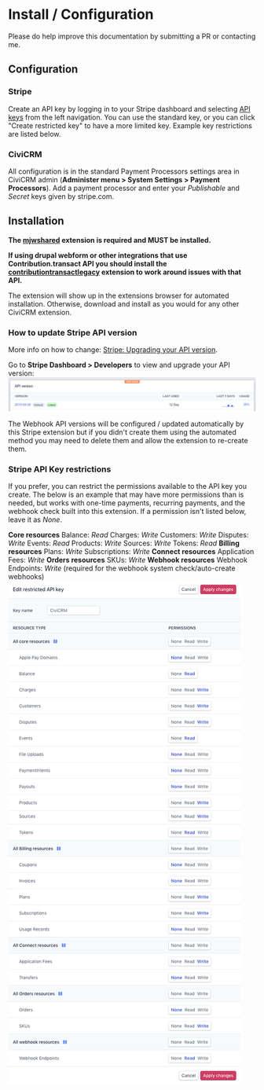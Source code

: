 # Install / Configuration
Please do help improve this documentation by submitting a PR or contacting me.

## Configuration

### Stripe
Create an API key by logging in to your Stripe dashboard and selecting [API keys](https://dashboard.stripe.com/account/apikeys) from the left navigation.  You can use the standard key, or you can click "Create restricted key" to have a more limited key.  Example key restrictions are listed below.

### CiviCRM
All configuration is in the standard Payment Processors settings area in CiviCRM admin (**Administer menu > System Settings > Payment Processors**).
Add a payment processor and enter your *Publishable* and *Secret* keys given by stripe.com.

## Installation
**The [mjwshared](https://lab.civicrm.org/extensions/mjwshared) extension is required and MUST be installed.**

**If using drupal webform or other integrations that use Contribution.transact API you should install the [contributiontransactlegacy](https://github.com/mjwconsult/civicrm-contributiontransactlegacy) extension to work around issues with that API.**

The extension will show up in the extensions browser for automated installation.
Otherwise, download and install as you would for any other CiviCRM extension.

### How to update Stripe API version
More info on how to change: [Stripe: Upgrading your API version](https://stripe.com/docs/upgrades#how-can-i-upgrade-my-api).

Go to **Stripe Dashboard > Developers** to view and upgrade your API version:
![Stripe Dashboard API Version](images/stripedashboard_apiversion.png)

The Webhook API versions will be configured / updated automatically by this Stripe extension but if you didn't create them using the automated method you may need to delete them and allow the extension to re-create them.

### Stripe API Key restrictions
If you prefer, you can restrict the permissions available to the API key you create.  The below is an example that may have more permissions than is needed, but works with one-time payments, recurring payments, and the webhook check built into this extension.  If a permission isn't listed below, leave it as *None*.

**Core resources**
Balance: *Read*
Charges: *Write*
Customers: *Write*
Disputes: *Write*
Events: *Read*
Products: *Write*
Sources: *Write*
Tokens: *Read*
**Billing resources**
Plans: *Write*
Subscriptions: *Write*
**Connect resources**
Application Fees: *Write*
**Orders resources**
SKUs: *Write*
**Webhook resources**
Webhook Endpoints: *Write* (required for the webhook system check/auto-create webhooks)
![Example Stripe API Permissions](images/example_api_perms.png)



